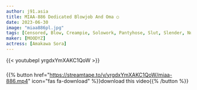 ```yaml
---
author: j91.asia
title: MIAA-886 Dedicated Blowjob And Oma ○
date: 2023-06-30
image: "miaa886pl.jpg"
tags: [Censored, Blow, Creampie, Solowork, Pantyhose, Slut, Slender, Nurse, Digital Mosaic]
maker: [MOODYZ]
actress: [Amakawa Sora]
---
```



{{< youtubepl yrgdxYmXAKC1QoW >}}
###

{{% button href="https://streamtape.to/v/yrgdxYmXAKC1QoW/miaa-886.mp4" icon="fas fa-download" %}}download this video{{% /button %}}

